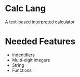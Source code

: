 # Calc Lang
A text-based interpreted calculator
# Needed Features
- Indentifiers
- Multi-digit integers
- String
- Functions
